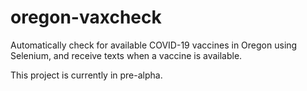 # oregon-vaxcheck
Automatically check for available COVID-19 vaccines in Oregon using Selenium, and receive texts when a vaccine is available.

This project is currently in pre-alpha.
